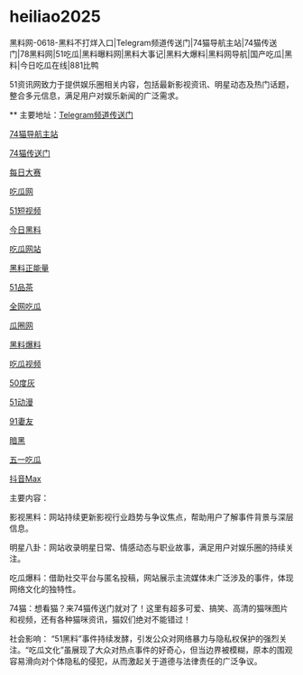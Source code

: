 # heiliao2025
黑料网-0618-黑料不打烊入口|Telegram频道传送门|74猫导航主站|74猫传送门|78黑料网|51吃瓜|黑料曝料网|黑料大事记|黑料大爆料|黑料网导航|国产吃瓜|黑料|今日吃瓜在线|881比鸭

51资讯网致力于提供娱乐圈相关内容，包括最新影视资讯、明星动态及热门话题，整合多元信息，满足用户对娱乐新闻的广泛需求。

** 主要地址：<a href="https://74mao.com/">Telegram频道传送门</a>

<a href="https://74mao.com/">74猫导航主站</a>

<a href="https://74mao.com/">74猫传送门</a>

<a href="https://pc1-26.pages.dev/">每日大赛</a>

<a href="https://cg1-39.pages.dev/">吃瓜网</a>

<a href="https://pc2-25.pages.dev/">51短视频</a>

<a href="https://pc10-24.pages.dev/">今日黑料</a>

<a href="https://cg1-27.pages.dev/">吃瓜网站</a>

<a href="https://cg8-12.pages.dev/">黑料正能量</a>

<a href="https://pc8-34.pages.dev/">51品茶</a>

<a href="https://cg4-21.pages.dev/">全网吃瓜</a>

<a href="https://cg6-21.pages.dev/">瓜圈网</a>

<a href="https://cg5-24.pages.dev/">黑料爆料</a>

<a href="https://cg9-07.pages.dev/">吃瓜视频</a>

<a href="https://duhui.pages.dev/">50度灰</a>

<a href="https://51dongman-03.pages.dev/">51动漫</a>

<a href="https://qiyou03.pages.dev/">91妻友</a>

<a href="https://anhei-3.pages.dev/">暗黑</a>

<a href="https://chigua-wuyi.pages.dev/">五一吃瓜</a>

<a href="https://douyin-03.pages.dev/">抖音Max</a>

主要内容：

影视黑料：网站持续更新影视行业趋势与争议焦点，帮助用户了解事件背景与深层信息。

明星八卦：网站收录明星日常、情感动态与职业故事，满足用户对娱乐圈的持续关注。

吃瓜爆料：借助社交平台与匿名投稿，网站展示主流媒体未广泛涉及的事件，体现网络文化的独特性。

74猫：想看猫？来74猫传送门就对了！这里有超多可爱、搞笑、高清的猫咪图片和视频，还有各种猫咪资讯，猫奴们绝对不能错过！

社会影响：
“51黑料”事件持续发酵，引发公众对网络暴力与隐私权保护的强烈关注。“吃瓜文化”虽展现了大众对热点事件的好奇心，但当边界被模糊，原本的围观容易滑向对个体隐私的侵犯，从而激起关于道德与法律责任的广泛争议。
